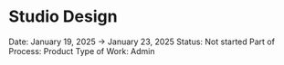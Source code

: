 # Studio Design

Date: January 19, 2025 → January 23, 2025
Status: Not started
Part of Process: Product
Type of Work: Admin